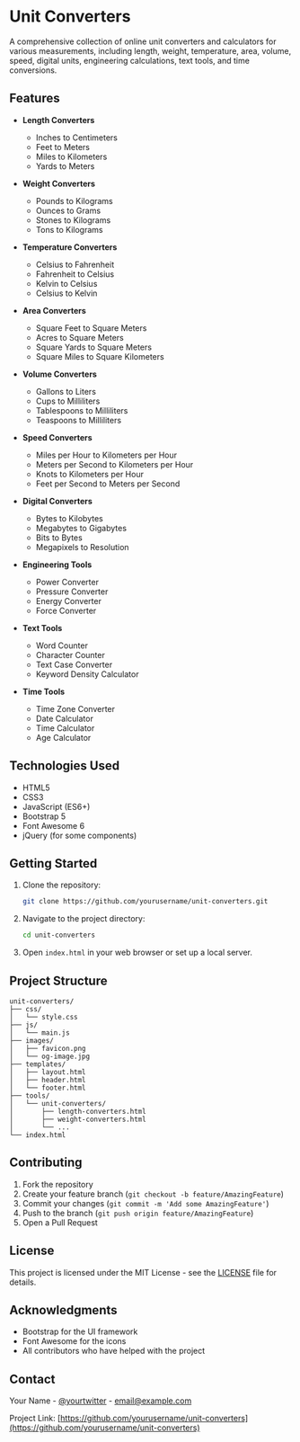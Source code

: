 # Unit Converters

A comprehensive collection of online unit converters and calculators for various measurements, including length, weight, temperature, area, volume, speed, digital units, engineering calculations, text tools, and time conversions.

## Features

- **Length Converters**
  - Inches to Centimeters
  - Feet to Meters
  - Miles to Kilometers
  - Yards to Meters

- **Weight Converters**
  - Pounds to Kilograms
  - Ounces to Grams
  - Stones to Kilograms
  - Tons to Kilograms

- **Temperature Converters**
  - Celsius to Fahrenheit
  - Fahrenheit to Celsius
  - Kelvin to Celsius
  - Celsius to Kelvin

- **Area Converters**
  - Square Feet to Square Meters
  - Acres to Square Meters
  - Square Yards to Square Meters
  - Square Miles to Square Kilometers

- **Volume Converters**
  - Gallons to Liters
  - Cups to Milliliters
  - Tablespoons to Milliliters
  - Teaspoons to Milliliters

- **Speed Converters**
  - Miles per Hour to Kilometers per Hour
  - Meters per Second to Kilometers per Hour
  - Knots to Kilometers per Hour
  - Feet per Second to Meters per Second

- **Digital Converters**
  - Bytes to Kilobytes
  - Megabytes to Gigabytes
  - Bits to Bytes
  - Megapixels to Resolution

- **Engineering Tools**
  - Power Converter
  - Pressure Converter
  - Energy Converter
  - Force Converter

- **Text Tools**
  - Word Counter
  - Character Counter
  - Text Case Converter
  - Keyword Density Calculator

- **Time Tools**
  - Time Zone Converter
  - Date Calculator
  - Time Calculator
  - Age Calculator

## Technologies Used

- HTML5
- CSS3
- JavaScript (ES6+)
- Bootstrap 5
- Font Awesome 6
- jQuery (for some components)

## Getting Started

1. Clone the repository:
   ```bash
   git clone https://github.com/yourusername/unit-converters.git
   ```

2. Navigate to the project directory:
   ```bash
   cd unit-converters
   ```

3. Open `index.html` in your web browser or set up a local server.

## Project Structure

```
unit-converters/
├── css/
│   └── style.css
├── js/
│   └── main.js
├── images/
│   ├── favicon.png
│   └── og-image.jpg
├── templates/
│   ├── layout.html
│   ├── header.html
│   └── footer.html
├── tools/
│   └── unit-converters/
│       ├── length-converters.html
│       ├── weight-converters.html
│       └── ...
└── index.html
```

## Contributing

1. Fork the repository
2. Create your feature branch (`git checkout -b feature/AmazingFeature`)
3. Commit your changes (`git commit -m 'Add some AmazingFeature'`)
4. Push to the branch (`git push origin feature/AmazingFeature`)
5. Open a Pull Request

## License

This project is licensed under the MIT License - see the [LICENSE](LICENSE) file for details.

## Acknowledgments

- Bootstrap for the UI framework
- Font Awesome for the icons
- All contributors who have helped with the project

## Contact

Your Name - [@yourtwitter](https://twitter.com/yourtwitter) - email@example.com

Project Link: [https://github.com/yourusername/unit-converters](https://github.com/yourusername/unit-converters) 